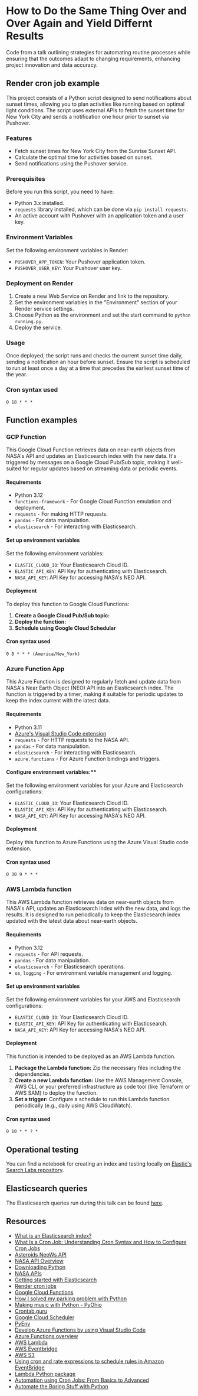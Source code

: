 # How to Do the Same Thing Over and Over Again and Yield Differnt Results
Code from a talk outlining strategies for automating routine processes while ensuring that the outcomes adapt to changing requirements, enhancing project innovation and data accuracy.

## Render cron job example
This project consists of a Python script designed to send notifications about sunset times, allowing you to plan activities like running based on optimal light conditions. The script uses external APIs to fetch the sunset time for New York City and sends a notification one hour prior to sunset via Pushover.

### Features
- Fetch sunset times for New York City from the Sunrise Sunset API.
- Calculate the optimal time for activities based on sunset.
- Send notifications using the Pushover service.

### Prerequisites
Before you run this script, you need to have:

- Python 3.x installed.
- `requests` library installed, which can be done via `pip install requests`.
- An active account with Pushover with an application token and a user key.

### Environment Variables
Set the following environment variables in Render:

- `PUSHOVER_APP_TOKEN`: Your Pushover application token.
- `PUSHOVER_USER_KEY`: Your Pushover user key.

### Deployment on Render
1. Create a new Web Service on Render and link to the repository.
2. Set the environment variables in the "Environment" section of your Render service settings.
3. Choose Python as the environment and set the start command to `python running.py`.
4. Deploy the service.

### Usage
Once deployed, the script runs and checks the current sunset time daily, sending a notification an hour before sunset. Ensure the script is scheduled to run at least once a day at a time that precedes the earliest sunset time of the year.

### Cron syntax used
```
0 18 * * *
``` 

## Function examples
### GCP Function
This Google Cloud Function retrieves data on near-earth objects from NASA's API and updates an Elasticsearch index with the new data. It's triggered by messages on a Google Cloud Pub/Sub topic, making it well-suited for regular updates based on streaming data or periodic events.

#### Requirements
- Python 3.12
- `functions-framework` - For Google Cloud Function emulation and deployment.
- `requests` - For making HTTP requests.
- `pandas` - For data manipulation.
- `elasticsearch` - For interacting with Elasticsearch.

#### Set up environment variables
Set the following environment variables:
- `ELASTIC_CLOUD_ID`: Your Elasticsearch Cloud ID.
- `ELASTIC_API_KEY`: API Key for authenticating with Elasticsearch.
- `NASA_API_KEY`: API Key for accessing NASA's NEO API.

#### Deployment
To deploy this function to Google Cloud Functions:

1. **Create a Google Cloud Pub/Sub topic:**
2. **Deploy the function:**
3. **Schedule using Google Cloud Schedular**

#### Cron syntax used
```
0 8 * * * (America/New_York)
```

### Azure Function App
This Azure Function is designed to regularly fetch and update data from NASA's Near Earth Object (NEO) API into an Elasticsearch index. The function is triggered by a timer, making it suitable for periodic updates to keep the index current with the latest data.

#### Requirements
- Python 3.11
- [Azure's Visual Studio Code extension](https://code.visualstudio.com/docs/azure/extensions)
- `requests` - For HTTP requests to the NASA API.
- `pandas` - For data manipulation.
- `elasticsearch` - For interacting with Elasticsearch.
- `azure.functions` - For Azure Function bindings and triggers.

#### Configure environment variables:**
Set the following environment variables for your Azure and Elasticsearch configurations:
- `ELASTIC_CLOUD_ID`: Your Elasticsearch Cloud ID.
- `ELASTIC_API_KEY`: API Key for authenticating with Elasticsearch.
- `NASA_API_KEY`: API Key for accessing NASA's NEO API.

#### Deployment
Deploy this function to Azure Functions using the Azure Visual Studio code extension.

#### Cron syntax used
```
0 30 9 * * *
```

### AWS Lambda function
This AWS Lambda function retrieves data on near-earth objects from NASA's API, updates an Elasticsearch index with the new data, and logs the results. It is designed to run periodically to keep the Elasticsearch index updated with the latest data about near-earth objects.

#### Requirements
- Python 3.12
- `requests` - For API requests.
- `pandas` - For data manipulation.
- `elasticsearch` - For Elasticsearch operations.
- `os`, `logging` - For environment variable management and logging.

#### Set up environment variables
Set the following environment variables for your AWS and Elasticsearch configurations:
- `ELASTIC_CLOUD_ID`: Your Elasticsearch Cloud ID.
- `ELASTIC_API_KEY`: API Key for authenticating with Elasticsearch.
- `NASA_API_KEY`: API Key for accessing NASA's NEO API.

#### Deployment
This function is intended to be deployed as an AWS Lambda function.

1. **Package the Lambda function:**
Zip the necessary files including the dependencies.
2. **Create a new Lambda function:**
Use the AWS Management Console, AWS CLI, or your preferred infrastructure as code tool (like Terraform or AWS SAM) to deploy the function.
3. **Set a trigger:**
Configure a schedule to run this Lambda function periodically (e.g., daily using AWS CloudWatch).

#### Cron syntax used
```
0 10 * * ? *
```

## Operational testing 
You can find a notebook for creating an index and testing locally on [Elastic's Search Labs repository](https://github.com/elastic/elasticsearch-labs/blob/main/supporting-blog-content/keeping-your-index-current/local_testing.ipynb).

## Elasticsearch queries
The Elasticsearch queries run during this talk can be found [here](https://github.com/JessicaGarson/How-to-Do-the-Same-Thing-Over-and-Over-Again/blob/main/dev_tools.console).

## Resources
- [What is an Elasticsearch index?](https://www.elastic.co/blog/what-is-an-elasticsearch-index)
- [What Is a Cron Job: Understanding Cron Syntax and How to Configure Cron Jobs](https://www.hostinger.com/tutorials/cron-job)
- [Asteroids NeoWs API](https://data.nasa.gov/Space-Science/Asteroids-NeoWs-API/73uw-d9i8/about_data)
- [NASA API Overview](https://wilsjame.github.io/how-to-nasa/)
- [Downloading Python](https://wiki.python.org/moin/BeginnersGuide/Download)
- [NASA APIs](https://api.nasa.gov/)
- [Getting started with Elasticsearch](https://www.elastic.co/guide/en/elasticsearch/reference/current/getting-started.html)
- [Render cron jobs](https://docs.render.com/cronjobs)
- [Google Cloud Functions](https://cloud.google.com/functions?hl=en)
- [How I solved my parking problem with Python](https://youtu.be/pgDu37WtDhk)
- [Making music with Python - PyOhio](https://www.youtube.com/watch?v=OTQTS5aKh7s)
- [Crontab.guru](https://crontab.guru/)
- [Google Cloud Scheduler](https://cloud.google.com/scheduler)
- [PyEnv](https://github.com/pyenv/pyenv)
- [Develop Azure Functions by using Visual Studio Code](https://learn.microsoft.com/en-us/azure/azure-functions/functions-develop-vs-code?tabs=node-v4%2Cpython-v2)
- [Azure Functions overview](https://learn.microsoft.com/en-us/azure/azure-functions/functions-overview?pivots=programming-language-python)
- [AWS Lambda](https://aws.amazon.com/lambda/)
- [AWS Eventbridge](https://aws.amazon.com/eventbridge/)
- [AWS S3](https://aws.amazon.com/s3/)
- [Using cron and rate expressions to schedule rules in Amazon EventBridge](https://docs.aws.amazon.com/eventbridge/latest/userguide/eb-scheduled-rule-pattern.html)
- [Lambda Python package](https://docs.aws.amazon.com/lambda/latest/dg/python-package.html)
- [Automation using Cron Jobs: From Basics to Advanced](https://dev.to/devrx/automation-using-cron-jobs-from-basics-to-advanced-4e69)
- [Automate the Boring Stuff with Python](https://automatetheboringstuff.com)
